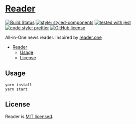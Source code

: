 # [Reader](https://reader.now.sh/)

[![Build Status](https://travis-ci.org/malcodeman/reader.svg?branch=master)](https://travis-ci.org/malcodeman/reader)
[![style: styled-components](https://img.shields.io/badge/style-%F0%9F%92%85%20styled--components-orange.svg?colorB=daa357&colorA=db748e)](https://github.com/styled-components/styled-components)
[![tested with jest](https://img.shields.io/badge/tested_with-jest-99424f.svg)](https://github.com/facebook/jest)
[![code style: prettier](https://img.shields.io/badge/code_style-prettier-ff69b4.svg)](https://github.com/prettier/prettier)
[![GitHub license](https://img.shields.io/badge/license-MIT-blue.svg)](https://github.com/facebook/react/blob/master/LICENSE)

All-in-One news reader. Inspired by [reader.one](http://reader.one/)

- [Reader](#reader)
  - [Usage](#usage)
  - [License](#license)

## Usage

```
yarn install
yarn start
```

## License

Reader is [MIT licensed](./LICENSE).
